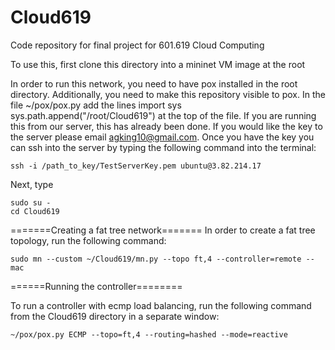 # Cloud619
Code repository for final project for 601.619 Cloud Computing

To use this, first clone this directory into a mininet VM image at the root

In order to run this network, you need to have pox installed in the root directory. Additionally, you need to make this repository visible to pox. In the file ~/pox/pox.py add the lines
	import sys
	sys.path.append("/root/Cloud619")
at the top of the file. If you are running this from our server, this has already been done. If you would like the key to the server please email agking10@gmail.com. Once you have the key you can ssh into the server by typing the following command into the terminal:

	ssh -i /path_to_key/TestServerKey.pem ubuntu@3.82.214.17

Next, type

	sudo su -
	cd Cloud619

=======Creating a fat tree network=======
In order to create a fat tree topology, run the following command:

	sudo mn --custom ~/Cloud619/mn.py --topo ft,4 --controller=remote --mac

======Running the controller========

To run a controller with ecmp load balancing, run the following command from the Cloud619 directory in a separate window:

	~/pox/pox.py ECMP --topo=ft,4 --routing=hashed --mode=reactive
